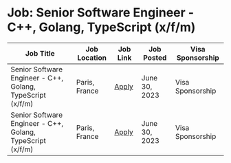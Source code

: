 # Job: Senior Software Engineer - C++, Golang, TypeScript (x/f/m)

| Job Title | Job Location | Job Link | Job Posted | Visa Sponsorship |
| --- | --- | --- | --- | --- |
| Senior Software Engineer - C++, Golang, TypeScript (x/f/m) | Paris, France | [Apply](https://www.linkedin.com/jobs/view/3644941077) | June 30, 2023 | Visa Sponsorship |
| Senior Software Engineer - C++, Golang, TypeScript (x/f/m) | Paris, France | [Apply](https://www.linkedin.com/jobs/view/3644941077) | June 30, 2023 | Visa Sponsorship |
